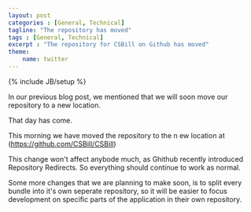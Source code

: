 ```yaml
---
layout: post
categories : [General, Technical]
tagline: "The repository has moved"
tags : [General, Technical]
excerpt : "The repository for CSBill on Github has moved"
theme:
    name: twitter
---
```

{% include JB/setup %}

In our previous blog post, we mentioned that we will soon move our repository to a new location.

That day has come.

This morning we have moved the repository to the n ew location at (https://github.com/CSBill/CSBill)

This change won't affect anybode much, as Ghithub recently introduced Repository Redirects.
So everything should continue to work as normal.

Some more changes that we are planning to make soon, is to split every bundle into it's own seperate repository,
so it will be easier to focus development on specific parts of the application in their own repository.